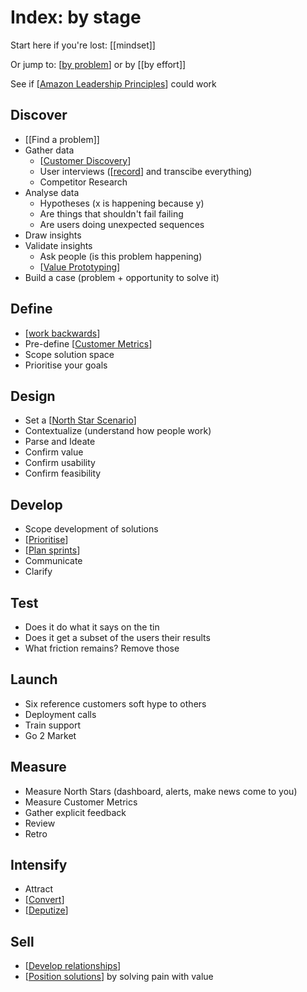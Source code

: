 # Index: by stage

Start here if you're lost: [[mindset]]

Or jump to: [[by problem]] or by [[by effort]]

See if [[Amazon Leadership Principles]] could work

## Discover

- [[Find a problem]]
- Gather data
  - [[Customer Discovery]]
  - User interviews ([[record]] and transcibe everything)
  - Competitor Research
- Analyse data
  - Hypotheses (x is happening because y)
  - Are things that shouldn't fail failing
  - Are users doing unexpected sequences
- Draw insights
- Validate insights
  - Ask people (is this problem happening)
  - [[Value Prototyping]]
- Build a case (problem + opportunity to solve it)

## Define

- [[work backwards]]
- Pre-define [[Customer Metrics]]
- Scope solution space
- Prioritise your goals

## Design

- Set a [[North Star Scenario]]
- Contextualize (understand how people work)
- Parse and Ideate
- Confirm value
- Confirm usability
- Confirm feasibility

## Develop

- Scope development of solutions
- [[Prioritise]]
- [[Plan sprints]]
- Communicate
- Clarify

## Test

- Does it do what it says on the tin
- Does it get a subset of the users their results
- What friction remains? Remove those

## Launch

- Six reference customers soft hype to others
- Deployment calls
- Train support
- Go 2 Market

## Measure

- Measure North Stars (dashboard, alerts, make news come to you)
- Measure Customer Metrics
- Gather explicit feedback
- Review
- Retro

## Intensify

- Attract
- [[Convert]]
- [[Deputize]]

## Sell

- [[Develop relationships]]
- [[Position solutions]] by solving pain with value

[//begin]: # "Autogenerated link references for markdown compatibility"
[by problem]: by-problem "Index: by problem"
[Amazon Leadership Principles]: amazon-leadership-principles "Amazon Leadership Principles"
[Customer Discovery]: customer-discovery "Customer Discovery"
[record]: record "Record"
[Value Prototyping]: value-prototyping "Value Prototyping"
[work backwards]: work-backwards "Work Backwards"
[Customer Metrics]: customer-metrics "Customer Metrics"
[North Star Scenario]: north-star-scenario "North Star Scenario"
[Prioritise]: prioritise "Prioritise"
[Plan sprints]: plan-sprints "Plan Sprints"
[Convert]: convert "Convert"
[Deputize]: deputize "Deputize"
[Develop relationships]: develop-relationships "Develop Relationships"
[Position solutions]: position-solutions "Position Solutions"
[//end]: # "Autogenerated link references"